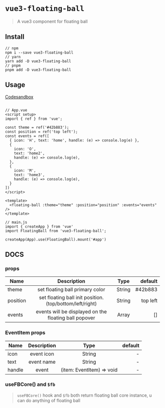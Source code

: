 # `vue3-floating-ball`

> A vue3 component for floating ball

## Install

```
// npm
npm i --save vue3-floating-ball
// yarn
yarn add -D vue3-floating-ball
// pnpm
pnpm add -D vue3-floating-ball
```

## Usage

[Codesandbox](https://codesandbox.io/s/vue3-floatiing-ball-demo-xoyidq?file=/src/App.vue)

```

// App.vue
<script setup>
import { ref } from 'vue';

const theme = ref('#42b883');
const position = ref('top left');
const events = ref([
  { icon: 'H', text: 'home', handle: (e) => console.log(e) },
  {
    icon: 'O',
    text: 'home2',
    handle: (e) => console.log(e),
  },
  {
    icon: 'M',
    text: 'home3',
    handle: (e) => console.log(e),
  }
])
</script>

<template>
  <floating-ball :theme="theme" :position="position" :events="events" />
</template>

// main.js
import { createApp } from 'vue'
import FloatingBall from 'vue3-floating-ball';

createApp(App).use(FloatingBall).mount('#app')
```

## DOCS

### props

| Name     |                       Description                       |       Type       |  default |
| -------- | :-----------------------------------------------------: | :--------------: | -------: |
| theme    |             set floating ball primary color             |      String      |  #42b883 |
| position | set floating ball init position.(top/bottom/left/right) |      String      | top left |
| events   |  events will be displayed on the floating ball popover  | Array<EventItem> |       [] |

### EventItem props

| Name   | Description |           Type            | default |
| ------ | :---------: | :-----------------------: | ------: |
| icon   | event icon  |          String           |       - |
| text   | event name  |          String           |       - |
| handle |    event    | (item: EventItem) => void |       - |

### useFBCore() and `$fb`

> `useFBCore()` hook and `$fb` both return floating ball core instance, u can do anything of floating ball
